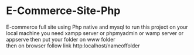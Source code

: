 # E-Commerce-Site-Php
E-commerce full site using Php native and mysql 
to run this project on your local machine you need xampp server or phpmyadmin or wamp server or appserve  then put your folder on www folder  
then on browser follow link  http:localhost/nameoffolder
